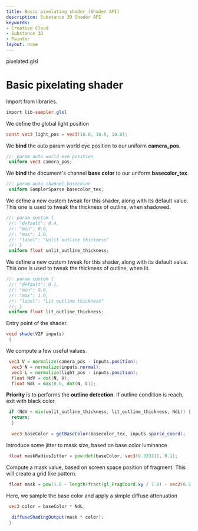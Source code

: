 ```yaml
---
title: Basic pixelating shader (Shader API)
description: Substance 3D Shader API
keywords:
- Creative Cloud
- Substance 3D
- Painter
layout: none
---
```





pixelated.glsl








[ ](#section-0)












[ ](#section-1)

Basic pixelating shader
=======================


Import from libraries.





```glsl
import lib-sampler.glsl
```







[ ](#section-2)

We define the global light position





```glsl
const vec3 light_pos = vec3(10.0, 10.0, 10.0);
```







[ ](#section-3)

We **bind** the auto param world eye position to our uniform **camera_pos**.





```glsl
//: param auto world_eye_position
 uniform vec3 camera_pos;
```







[ ](#section-4)

We **bind** the document's channel **base color** to our uniform **basecolor_tex**.





```glsl
//: param auto channel_basecolor
 uniform SamplerSparse basecolor_tex;
```







[ ](#section-5)

We define a new custom tweak for this shader, along with its default value.
 This one is used to tweak the thickness of outline, when shadowed.





```glsl
//: param custom {
 //: "default": 0.4,
 //: "min": 0.0,
 //: "max": 1.0,
 //: "label": "Unlit outline thickness"
 //: }
 uniform float unlit_outline_thickness;
```







[ ](#section-6)

We define a new custom tweak for this shader, along with its default value.
 This one is used to tweak the thickness of outline, when lit.





```glsl
//: param custom {
 //: "default": 0.1,
 //: "min": 0.0,
 //: "max": 1.0,
 //: "label": "Lit outline thickness"
 //: }
 uniform float lit_outline_thickness;
```







[ ](#section-7)

Entry point of the shader.





```glsl
void shade(V2F inputs)
 {
```







[ ](#section-8)

We compute a few useful values.





```glsl
 vec3 V = normalize(camera_pos - inputs.position);
  vec3 N = normalize(inputs.normal);
  vec3 L = normalize(light_pos - inputs.position);
  float NdV = dot(N, V);
  float NdL = max(0.0, dot(N, L));
```







[ ](#section-9)

**Priority** is to performs the **outline detection**.
 If outline condition is reach, exit with black color.





```glsl
 if (NdV < mix(unlit_outline_thickness, lit_outline_thickness, NdL)) {
  return;
  }
 
  vec3 baseColor = getBaseColor(basecolor_tex, inputs.sparse_coord);
```







[ ](#section-10)

Introduce some jitter to mask size, based on base color luminance





```glsl
 float maskRadiusJitter = pow(dot(baseColor, vec3(0.3333)), 0.1);
```







[ ](#section-11)

Compute a mask value, based on screen space position of fragment.
 This will create a grid like pattern.





```glsl
 float mask = pow(1.0 - length(fract(gl_FragCoord.xy / 7.0) - vec2(0.5)), maskRadiusJitter * 5.0) * 5.0;
```







[ ](#section-12)

Here, we sample the base color and apply a simple diffuse attenuation





```glsl
 vec3 color = baseColor * NdL;
 
  diffuseShadingOutput(mask * color);
 }
 
 
```






